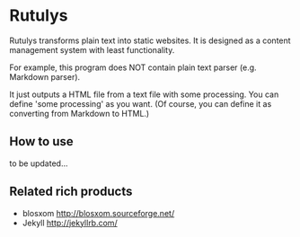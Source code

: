 Rutulys
=======
Rutulys transforms plain text into static websites.
It is designed as a content management system with least functionality.

For example, this program does NOT contain plain text parser (e.g. Markdown parser).

It just outputs a HTML file from a text file with some processing.
You can define 'some processing' as you want.
(Of course, you can define it as converting from Markdown to HTML.)


How to use
----------
to be updated...


Related rich products
---------------------
- blosxom http://blosxom.sourceforge.net/
- Jekyll  http://jekyllrb.com/

